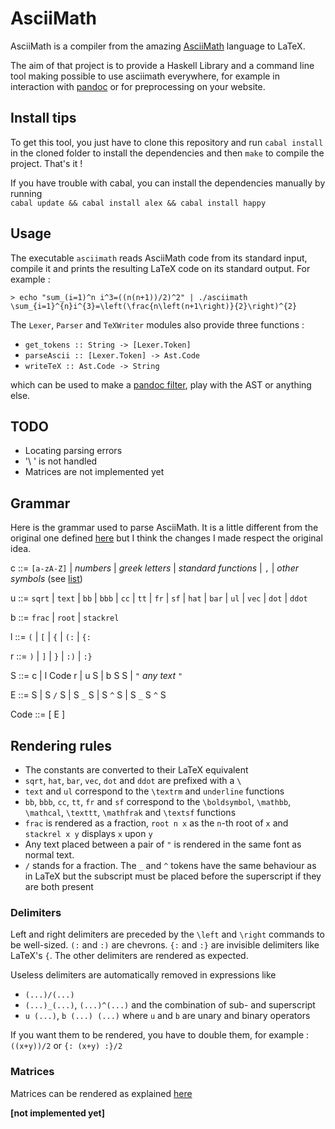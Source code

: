 # AsciiMath

AsciiMath is a compiler from the amazing [AsciiMath](http://asciimath.org/)
language to LaTeX.

The aim of that project is to provide a Haskell Library and a command line tool
making possible to use asciimath everywhere, for example in interaction with
[pandoc](http://pandoc.org/) or for preprocessing on your website.

## Install tips

To get this tool, you just have to clone this repository and run `cabal install`
in the cloned folder to install the dependencies and then `make` to compile the
project. That's it !

If you have trouble with cabal, you can install the dependencies manually by
running  
`cabal update && cabal install alex && cabal install happy`

## Usage

The executable `asciimath` reads AsciiMath code from its standard input, compile
it and prints the resulting LaTeX code on its standard output. For example :

    > echo "sum_(i=1)^n i^3=((n(n+1))/2)^2" | ./asciimath
    \sum_{i=1}^{n}i^{3}=\left(\frac{n\left(n+1\right)}{2}\right)^{2}

The `Lexer`, `Parser` and `TeXWriter` modules also provide three functions :
* `get_tokens :: String -> [Lexer.Token]`
* `parseAscii :: [Lexer.Token] -> Ast.Code`
* `writeTeX :: Ast.Code -> String`

which can be used to make a [pandoc filter](http://pandoc.org/scripting.html),
play with the AST or anything else.

## TODO

* Locating parsing errors
* '\ ' is not handled
* Matrices are not implemented yet

## Grammar

Here is the grammar used to parse AsciiMath. It is a little different from the
original one defined [here](http://asciimath.org/#grammar) but I think the
changes I made respect the original idea.


c ::= `[a-zA-Z]` | _numbers_ | _greek letters_ | _standard functions_ | `,` |
_other symbols_ (see [list](http://asciimath.org/#syntax))

u ::= `sqrt` | `text` | `bb` | `bbb` | `cc` | `tt` | `fr` | `sf`
| `hat` | `bar` | `ul` | `vec` | `dot` | `ddot`

b ::= `frac` | `root` | `stackrel`

l ::= `(` | `[` | `{` | `(:` | `{:`

r ::= `)` | `]` | `}` | `:)` | `:}`

S ::= c | l Code r | u S | b S S | `"` _any text_ `"`

E ::= S | S `/` S | S `_` S | S `^` S | S `_` S `^` S

Code ::= [ E ]


## Rendering rules

* The constants are converted to their LaTeX equivalent
* `sqrt`, `hat`, `bar`, `vec`, `dot` and `ddot` are prefixed with a `\`
* `text` and `ul` correspond to the `\textrm` and `underline` functions
* `bb`, `bbb`, `cc`, `tt`, `fr` and `sf` correspond to the `\boldsymbol`,
  `\mathbb`, `\mathcal`, `\texttt`, `\mathfrak` and `\textsf` functions
* `frac` is rendered as a fraction, `root n x` as the `n`-th root of `x` and
  `stackrel x y` displays `x` upon `y`
* Any text placed between a pair of `"` is rendered in the same font as normal
  text.
* `/` stands for a fraction. The `_` and `^` tokens have the same behaviour as
  in LaTeX but the subscript must be placed before the superscript if they are
  both present

### Delimiters

Left and right delimiters are preceded by the `\left` and `\right` commands to
be well-sized. `(:` and `:)` are chevrons. `{:` and `:}` are invisible
delimiters like LaTeX's `{`. The other delimiters are rendered as expected.

Useless delimiters are automatically removed in expressions like
* `(...)/(...)`
* `(...)_(...)`, `(...)^(...)` and the combination of sub- and superscript
* `u (...)`, `b (...) (...)` where `u` and `b` are unary and binary operators

If you want them to be rendered, you have to double them, for example :
`((x+y))/2` or `{: (x+y) :}/2`

### Matrices

Matrices can be rendered as explained [here](http://asciimath.org/#syntax)

**[not implemented yet]**


